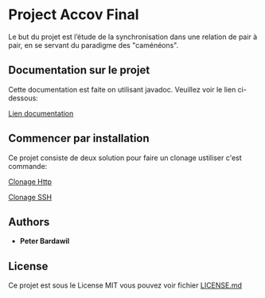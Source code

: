 # Project Accov Final

 Le but du projet est l’étude de la synchronisation dans une relation de pair à pair, en se servant du paradigme des "caménéons". 

## Documentation sur le projet 

Cette documentation est faite on utilisant javadoc. Veuillez voir le lien ci-dessous:

[Lien documentation](http://peterbardawil.com)

## Commencer par installation

Ce projet consiste de deux solution pour faire un clonage ustiliser c'est commande:

[Clonage Http](https://github.com/peterbardawil/projet-accov.git)

[Clonage SSH](git@github.com:peterbardawil/projet-accov.git)

## Authors

* **Peter Bardawil**

## License

Ce projet est sous le License MIT vous pouvez voir fichier [LICENSE.md](LICENSE.md)
